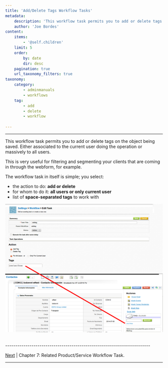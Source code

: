 ```yaml
---
title: 'Add/Delete Tags Workflow Tasks'
metadata:
    description: 'This workflow task permits you to add or delete tags on the object being saved.'
    author: 'Joe Bordes'
content:
    items:
        - '@self.children'
    limit: 5
    order:
        by: date
        dir: desc
    pagination: true
    url_taxonomy_filters: true
taxonomy:
    category:
        - adminmanuals
        - workflows
    tag:
        - add
        - delete
        - workflow
        
---
```

---



This workflow task permits you to add or delete tags on the object being
saved. Either associated to the current user doing the operation or
massively to all users.


This is very useful for filtering and segmenting your clients that are
coming in through the webform, for example.


The workflow task in itself is simple; you select:

-   the action to do: **add or delete**
-   for whom to do it: **all users or only current user**
-   list of **space-separated tags** to work with


![](tag_task.png?width=100%)


<br>
------------------------------------------------------------------------

[Next](../04.relateproductservice_workflows) | Chapter 7: Related Product/Service Workflow Task.

------------------------------------------------------------------------